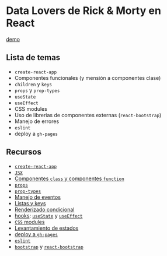 # Data Lovers de Rick & Morty en React

[demo](http://merunga.github.io/data-lovers-rick-and-morty)

## Lista de temas

- `create-react-app`
- Componentes funcionales (y mensión a componentes clase)
- `children` y `keys`
- `props` y `prop-types`
- `useState`
- `useEffect`
- CSS modules
- Uso de librerias de componentes externas (`react-bootstrap`)
- Manejo de errores
- `eslint`
- deploy a `gh-pages`

## Recursos
- [`create-react-app`](https://create-react-app.dev/)
- [`JSX`](https://es.reactjs.org/docs/introducing-jsx.html)
- [Componentes `class` y componentes `function`](https://es.reactjs.org/docs/components-and-props.htunction-and-class-components)
- [`props`](https://es.reactjs.org/docs/components-and-props.html)
- [`prop-types`](https://es.reactjs.org/docs/typechecking-with-proptypes.html)
- [Manejo de eventos](https://es.reactjs.org/docs/handling-events.html)
- [Listas y keys](https://es.reactjs.org/docs/lists-and-keys.html)
- [Renderizado condicional](https://es.reactjs.org/docs/conditional-rendering.html)
- [hooks](https://es.reactjs.org/docs/hooks-intro.html): [`useState`](https://es.reactjs.org/docs/hooks-state.html) y [`useEffect`](https://es.reactjs.org/docs/hooks-effect.html)
- [`CSS` modules](https://create-react-app.dev/docs/adding-a-css-modules-stylesheet)
- [Levantamiento de estados](https://es.reactjs.org/docs/lifting-state-up.html)
- [deploy a `gh-pages`](https://create-react-app.dev/docs/deployment/#github-pages)
- [`eslint`](https://eslint.org/)
- [`bootstrap`](https://getbootstrap.com/) y [`react-bootstrap`](https://react-bootstrap.github.io/)
